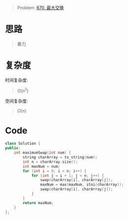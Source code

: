 
> Problem: [670. 最大交换](https://leetcode.cn/problems/maximum-swap/description/)

# 思路

> 暴力

# 复杂度

时间复杂度:
> $O(n^2)$

空间复杂度:
> $O(n)$

# Code
```C++ []
class Solution {
public:
    int maximumSwap(int num) {
        string charArray = to_string(num);
        int n = charArray.size();
        int maxNum = num;
        for (int i = 0; i < n; i++) {
            for (int j = i + 1; j < n; j++) {
                swap(charArray[i], charArray[j]);
                maxNum = max(maxNum, stoi(charArray));
                swap(charArray[i], charArray[j]);
            }
        }
        return maxNum;
    }
};
```
  
